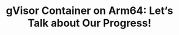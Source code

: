 ---
categories:
- bkk19
description: Google has released gVisor in 9 months ago, a new kind of sandbox that
  can be used to provide secure <br /> isolation for containers that is less resource
  intensive than running a full virtual machine (VM). <br /> <br /> At its core, gVisor
  is an open source user-space kernel, written in Go,<br /> that implements a substantial
  portion of the Linux system surface.<br /> It includes an Open Container Initiative
  (OCI) runtime called runsc that provides an isolation boundary between the application
  and the host kernel. <br /> The runsc runtime integrates with Docker and Kubernetes,
  making it simple to run sandboxed container.<br /> <br /> Now, we have enabled gVisor
  ptrace platform on Arm64 platform. In this presentation, we will introduce and show
  our progress. <br /> Also we will show a demo of gVisor on Arm64 platform.<br />
image:
  featured: 'true'
  path: /assets/images/featured-images/bkk19/BKK19-105.png
session_attendee_num: '8'
session_id: BKK19-105
session_room: 'Keynote Room (World Ballroom BC) '
session_slot:
  end_time: '2019-04-01 14:30:00'
  start_time: '2019-04-01 14:30:00'
session_speakers:
- speaker_bio: Software Engineer in Arm Open Source Software team. Mainly focus on
    Virtualization, Containers and Security.
  speaker_company: ''
  speaker_image: /assets/images/speakers/bkk19/haibo-xu.jpg
  speaker_location: ''
  speaker_name: Haibo Xu
  speaker_position: Software Engineer at ARM
  speaker_username: haibo.xu
- speaker_bio: ''
  speaker_company: ''
  speaker_image: /assets/images/speakers/bkk19/bin-lu.jpg
  speaker_location: ''
  speaker_name: Bin Lu
  speaker_position: ''
  speaker_username: bin_lu.1z6gpd6m
session_track: Open Source Development
tag: session
tags:
- Open Source Development
title: 'gVisor Container on Arm64: Let‘s Talk about Our Progress!'
---